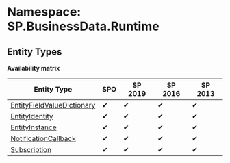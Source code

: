 # Namespace: SP.BusinessData.Runtime
## Entity Types

**Availability matrix**

Entity Type | SPO | SP 2019 | SP 2016 | SP 2013
----------|-----|---------|---------|--------
[EntityFieldValueDictionary](./EntityTypes/EntityFieldValueDictionary) | ✔ | ✔ | ✔ | ✔
[EntityIdentity](./EntityTypes/EntityIdentity) | ✔ | ✔ | ✔ | ✔
[EntityInstance](./EntityTypes/EntityInstance) | ✔ | ✔ | ✔ | ✔
[NotificationCallback](./EntityTypes/NotificationCallback) | ✔ | ✔ | ✔ | ✔
[Subscription](./EntityTypes/Subscription) | ✔ | ✔ | ✔ | ✔
